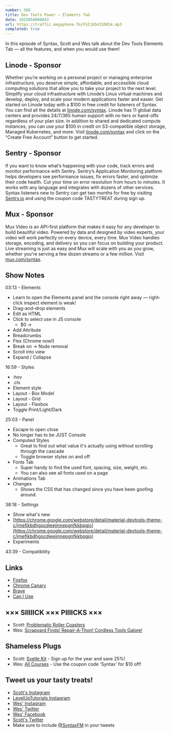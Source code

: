 ```yaml
---
number: 366
title: Dev Tools Power — Elements Tab
date: 1625058000043
url: https://traffic.megaphone.fm/FSI1654310854.mp3
completed: true
---
```


In this episode of Syntax, Scott and Wes talk about the Dev Tools Elements Tab — all the features, and when you would use them!

## Linode - Sponsor
Whether you’re working on a personal project or managing enterprise infrastructure, you deserve simple, affordable, and accessible cloud computing solutions that allow you to take your project to the next level. Simplify your cloud infrastructure with Linode’s Linux virtual machines and develop, deploy, and scale your modern applications faster and easier. Get started on Linode today with a $100 in free credit for listeners of Syntax. You can find all the details at [linode.com/syntax](https://linode.com/syntax). Linode has 11 global data centers and provides 24/7/365 human support with no tiers or hand-offs regardless of your plan size. In addition to shared and dedicated compute instances, you can use your $100 in credit on S3-compatible object storage, Managed Kubernetes, and more. Visit [linode.com/syntax](https://linode.com/syntax) and click on the “Create Free Account” button to get started.

## Sentry - Sponsor
If you want to know what’s happening with your code, track errors and monitor performance with Sentry. Sentry’s Application Monitoring platform helps developers see performance issues, fix errors faster, and optimize their code health. Cut your time on error resolution from hours to minutes. It works with any language and integrates with dozens of other services. Syntax listeners new to Sentry can get two months for  free by visiting [Sentry.io](https://sentry.io) and using the coupon code TASTYTREAT during sign up.

## Mux - Sponsor
Mux Video is an API-first platform that makes it easy for any developer to build beautiful video. Powered by data and designed by video experts, your video will work perfectly on every device, every time. Mux Video handles storage, encoding, and delivery so you can focus on building your product. Live streaming is just as easy and Mux will scale with you as you grow, whether you're serving a few dozen streams or a few million. Visit [mux.com/syntax](https://mux.com/syntax).

## Show Notes
03:13 - Elements
* Learn to open the Elements panel and the console right away — right-click inspect element is weak!
* Drag-and-drop elements
* Edit as HTML
* Click to select use in JS console
  * $0 →
* Add Attribute
* Breadcrumbs
* Flex (Chrome now!)
* Break on → Node removal
* Scroll into view
* Expand / Collapse

16:59 - Styles
* :hov
* .cls
* Element style
* Layout - Box Model
* Layout - Grid
* Layout - Flexbox
* Toggle Print/Light/Dark

25:03 - Panel
* Escape to open close
* No longer has to be JUST Console
* Computed Styles
  * Great to find out what value it's actually using without scrolling through the cascade
  * Toggle browser styles on and off
* Fonts Tab
  * Super handy to find the used font, spacing, size, weight, etc.
  * You can also see all fonts used on a page
* Animations Tab
* Changes
  * Shows the CSS that has changed since you have been goofing around.

38:18 - Settings
* Show what's new
* [https://chrome.google.com/webstore/detail/material-devtools-theme-c/jmefikbdhgocdjeejjnnepgnfkkbpgjo](https://chrome.google.com/webstore/detail/material-devtools-theme-c/jmefikbdhgocdjeejjnnepgnfkkbpgjo)
* Experiments

43:39 - Compatibility

## Links
* [Firefox](https://www.mozilla.org/en-US/firefox/new/)
* [Chrome Canary](https://www.google.com/chrome/canary/)
* [Brave](https://brave.com/)
* [Can I Use](https://caniuse.com/)

## ××× SIIIIICK ××× PIIIICKS ×××
* Scott: [Problematic Roller Coasters](https://www.youtube.com/watch?v=x_j0p_0Lvao&list=PL-gC-PDnDt6SAt8sPgFjghDkRt4yWQ_Qt)
* Wes: [Scrapyard Finds! Repair-A-Thon! Cordless Tools Galore!](https://www.youtube.com/watch?v=bHeii834ujs)

## Shameless Plugs
* Scott: [Svelte Kit](https://www.leveluptutorials.com/pro) - Sign up for the year and save 25%!
* Wes: [All Courses](https://wesbos.com/courses/) - Use the coupon code 'Syntax' for $10 off!

## Tweet us your tasty treats!
* [Scott's Instagram](https://www.instagram.com/stolinski/)
* [LevelUpTutorials Instagram](https://www.instagram.com/LevelUpTutorials/)
* [Wes' Instagram](https://www.instagram.com/wesbos/)
* [Wes' Twitter](https://twitter.com/wesbos)
* [Wes' Facebook](https://www.facebook.com/wesbos.developer)
* [Scott's Twitter](https://twitter.com/stolinski)
* Make sure to include [@SyntaxFM](https://twitter.com/SyntaxFM) in your tweets